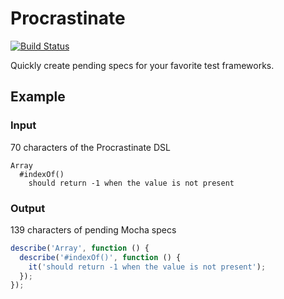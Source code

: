 # Procrastinate
[![Build Status](https://travis-ci.org/nicolasmccurdy/procrastinate.svg?branch=master)](https://travis-ci.org/nicolasmccurdy/procrastinate)

Quickly create pending specs for your favorite test frameworks.

## Example

### Input
70 characters of the Procrastinate DSL
```
Array
  #indexOf()
    should return -1 when the value is not present
```

### Output
139 characters of pending Mocha specs
```javascript
describe('Array', function () {
  describe('#indexOf()', function () {
    it('should return -1 when the value is not present');
  });
});
```
